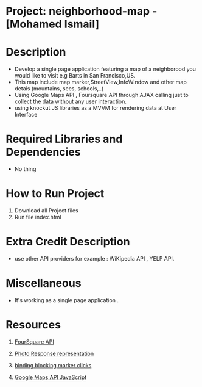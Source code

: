 # Project: neighborhood-map - [Mohamed Ismail]

# Description
   
  - Develop a single page application featuring a map of a neighborood you would like to visit e.g Barts in San Francisco,US.
  - This map include map marker,StreetView,InfoWindow and other  map detais (mountains, sees, schools,..)
  - Using Google Maps API , Foursquare API through AJAX calling just to collect the data without any user interaction.
  - using knockut JS libraries as a MVVM for rendering data at User Interface

# Required Libraries and Dependencies
   - No thing

# How to Run Project 
   1.  Download all Project files
   2.  Run file index.html

# Extra Credit Description
  - use other API providers for example :  WiKipedia API , YELP API.
 
# Miscellaneous
  - It's working as a single page application . 

# Resources
  
   1. [FourSquare API](https://developer.foursquare.com/docs/explore#req=venues/search?)
  
   2. [Photo Response representation](https://developer.foursquare.com/docs/responses/photo)
   
   3. [binding blocking marker clicks](https://discussions.udacity.com/t/click-binding-blocking-marker-clicks/35398/2) 
   
   4. [Google Maps API JavaScript](https://developers.google.com/maps/documentation/javascript/?)
   
